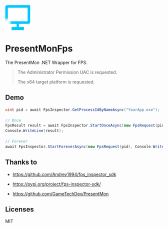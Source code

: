 <img src="https://github.com/lemutec/PresentMonFps/blob/master/pack/Favicon.png?raw=true" width="80">

# PresentMonFps

The PresentMon .NET Wrapper for FPS.

> The Administrator Permission UAC is requested.
>
> The x64 target platform is requested.

## Demo

```c#
uint pid = await FpsInspector.GetProcessIdByNameAsync("YourApp.exe");

// Once
FpsResult result = await FpsInspector.StartOnceAsync(new FpsRequest(pid));
Console.WriteLine(result);

// Forever
await FpsInspector.StartForeverAsync(new FpsRequest(pid), Console.WriteLine, null!);
```

## Thanks to

- https://github.com/Andrey1994/fps_inspector_sdk
- https://pypi.org/project/fps-inspector-sdk/

- https://github.com/GameTechDev/PresentMon

## Licenses

MIT

